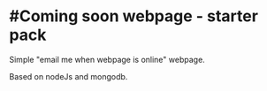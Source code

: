 #Coming soon webpage - starter pack
=================================================
Simple "email me when webpage is online" webpage.

Based on nodeJs and  mongodb.
